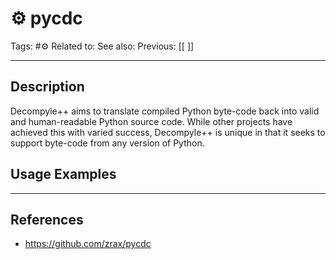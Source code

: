 # ⚙️ pycdc
Tags: #⚙️ 
Related to: 
See also: 
Previous: [[ ]]

---
## Description

Decompyle++ aims to translate compiled Python byte-code back into valid and human-readable Python source code. While other projects have achieved this with varied success, Decompyle++ is unique in that it seeks to support byte-code from any version of Python.

## Usage Examples



---
## References
- https://github.com/zrax/pycdc